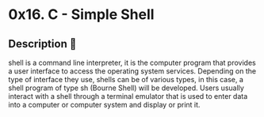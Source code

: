 # 0x16. C - Simple Shell 

## Description  📑

shell is a command line interpreter, it is the computer program that provides a user interface to access the operating system services. Depending on the type of interface they use, shells can be of various types, in this case, a shell program of type sh (Bourne Shell) will be developed. Users usually interact with a shell through a terminal emulator that is used to enter data into a computer or computer system and display or print it.


